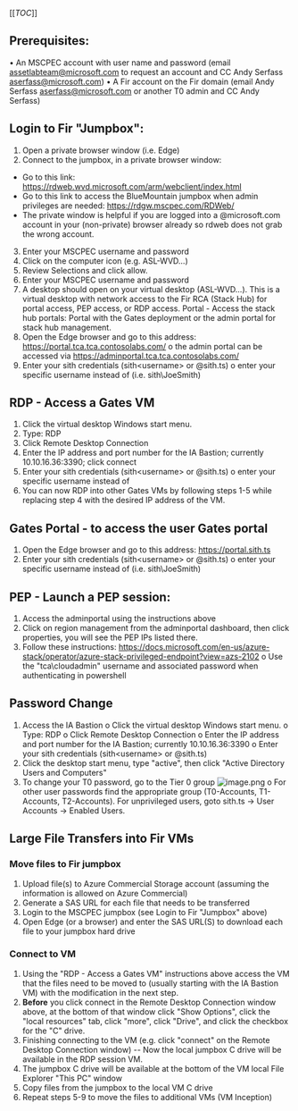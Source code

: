 [[_TOC_]]
## Prerequisites:
•	An MSCPEC account with user name and password (email assetlabteam@microsoft.com to request an account and CC Andy Serfass aserfass@microsoft.com)
•	A Fir account on the Fir domain (email Andy Serfass aserfass@microsoft.com or another T0 admin and CC Andy Serfass)
## Login to Fir "Jumpbox":
1.	Open a private browser window (i.e. Edge)
2.	Connect to the jumpbox, in a private browser window:
- Go to this link: https://rdweb.wvd.microsoft.com/arm/webclient/index.html 
- Go to this link to access the BlueMountain jumpbox when admin privileges are needed: https://rdgw.mscpec.com/RDWeb/
-	The private window is helpful if you are logged into a @microsoft.com account in your (non-private) browser already so rdweb does not grab the wrong account.
3.	Enter your MSCPEC username and password
4.	Click on the computer icon (e.g. ASL-WVD...)
5.	Review Selections and click allow.
6.	Enter your MSCPEC username and password
7.	A desktop should open on your virtual desktop (ASL-WVD...). This is a virtual desktop with network access to the Fir RCA (Stack Hub) for portal access, PEP access, or RDP access.
Portal - Access the stack hub portals:
Portal with the Gates deployment or the admin portal for stack hub management.
1.	Open the Edge browser and go to this address: https://portal.tca.tca.contosolabs.com/ 
o	the admin portal can be accessed via https://adminportal.tca.tca.contosolabs.com/ 
2.	Enter your sith credentials (sith\<username> or <username>@sith.ts)
o	enter your specific username instead of <username> (i.e. sith\JoeSmith)

## RDP - Access a Gates VM
1.	Click the virtual desktop Windows start menu.
2.	Type: RDP
3.	Click Remote Desktop Connection
4.	Enter the IP address and port number for the IA Bastion; currently 10.10.16.36:3390; click connect
5.	Enter your sith credentials (sith\<username> or <username>@sith.ts)
o	enter your specific username instead of <username>
6.	You can now RDP into other Gates VMs by following steps 1-5 while replacing step 4 with the desired IP address of the VM.

## Gates Portal - to access the user Gates portal
1.	Open the Edge browser and go to this address: https://portal.sith.ts 
2.	Enter your sith credentials (sith\<username> or <username>@sith.ts)
o	enter your specific username instead of <username> (i.e. sith\JoeSmith)

## PEP - Launch a PEP session:
1.	Access the adminportal using the instructions above
2.	Click on region management from the adminportal dashboard, then click properties, you will see the PEP IPs listed there.
3.	Follow these instructions: https://docs.microsoft.com/en-us/azure-stack/operator/azure-stack-privileged-endpoint?view=azs-2102 
o	Use the "tca\cloudadmin" username and associated password when authenticating in powershell

## Password Change
1.	Access the IA Bastion
o	Click the virtual desktop Windows start menu.
o	Type: RDP
o	Click Remote Desktop Connection
o	Enter the IP address and port number for the IA Bastion; currently 10.10.16.36:3390
o	Enter your sith credentials (sith\<username> or <username>@sith.ts)
2.	Click the desktop start menu, type "active", then click "Active Directory Users and Computers"
3.	To change your T0 password, go to the Tier 0 group
![image.png](/.attachments/image-84f5dcc3-0567-4886-953d-a08a57a5b4e0.png)
o	For other user passwords find the appropriate group (T0-Accounts, T1-Accounts, T2-Accounts). For unprivileged users, goto sith.ts -> User Accounts -> Enabled Users.

## Large File Transfers into Fir VMs
### Move files to Fir jumpbox
1. Upload file(s) to Azure Commercial Storage account (assuming the information is allowed on Azure Commercial)
1. Generate a SAS URL for each file that needs to be transferred
1. Login to the MSCPEC jumpbox (see Login to Fir "Jumpbox" above)
1. Open Edge (or a browser) and enter the SAS URL(S) to download each file to your jumpbox hard drive
### Connect to VM
1. Using the "RDP - Access a Gates VM" instructions above access the VM that the files need to be moved to (usually starting with the IA Bastion VM) with the modification in the next step.
1. **Before** you click connect in the Remote Desktop Connection window above, at the bottom of that window click "Show Options", click the "local resources" tab, click "more", click "Drive", and click the checkbox for the "C" drive.
1. Finishing connecting to the VM (e.g. click "connect" on the Remote Desktop Connection window)
-- Now the local jumpbox C drive will be available in the RDP session VM.
1. The jumpbox C drive will be available at the bottom of the VM local File Explorer "This PC" window
1. Copy files from the jumpbox to the local VM C drive
1. Repeat steps 5-9 to move the files to additional VMs (VM Inception)